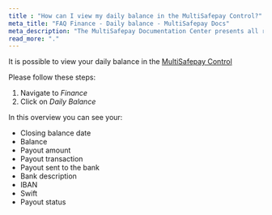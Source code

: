 ```yaml
---
title : "How can I view my daily balance in the MultiSafepay Control?"
meta_title: "FAQ Finance - Daily balance - MultiSafepay Docs"
meta_description: "The MultiSafepay Documentation Center presents all relevant information about our Plugins and API. You can also find support pages for payment methods, tools and general questions as well as the contact details of our Support and Integration Teams."
read_more: "."
---
```


It is possible to view your daily balance in the [MultiSafepay Control](https://merchant.multisafepay.com)

Please follow these steps:

1. Navigate to _Finance_
2. Click on _Daily Balance_

In this overview you can see your:

- Closing balance date
- Balance
- Payout amount
- Payout transaction
- Payout sent to the bank
- Bank description
- IBAN
- Swift
- Payout status

